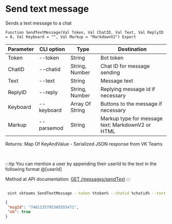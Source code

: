 ﻿---
sidebar_position: 1
---

# Send text message
 Sends a text message to a chat



`Function SendTextMessage(Val Token, Val ChatID, Val Text, Val ReplyID = 0, Val Keyboard = "", Val Markup = "MarkdownV2") Export`

 | Parameter | CLI option | Type | Destination |
 |-|-|-|-|
 | Token | --token | String | Bot token |
 | ChatID | --chatid | String, Number | Chat ID for message sending |
 | Text | --text | String | Message text |
 | ReplyID | --reply | String, Number | Replying message id if necessary |
 | Keyboard | --keyboard | Array Of String | Buttons to the message if necessary |
 | Markup | --parsemod | String | Markup type for message text: MarkdownV2 or HTML |

 
 Returns: Map Of KeyAndValue - Serialized JSON response from VK Teams

<br/>

:::tip
You can mention a user by appending their userId to the text in the following format @[userId]

 Method at API documentation: [GET /messages/sendText](https://teams.vk.com/botapi/#/messages/get_messages_sendText)
:::
<br/>


	


```sh title="CLI command example"
 
 oint vkteams SendTextMessage --token %token% --chatid %chatid% --text %text% --reply %reply% --keyboard %keyboard% --parsemod %parsemod%

```

```json title="Result"
{
 "msgId": "7401135795345555471",
 "ok": true
}
```
